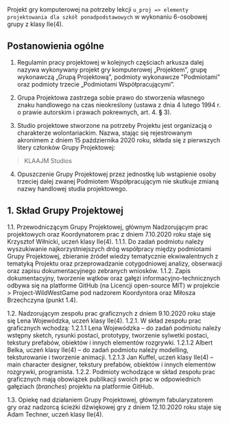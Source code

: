
##
Projekt gry komputerowej na potrzeby lekcji  `u_proj => elementy projektowania dla szkół ponadpodstawowych` w wykonaniu 6-osobowej grupy z klasy IIe(4).

## Postanowienia ogólne

 1. Regulamin pracy projektowej w kolejnych częściach arkusza dalej nazywa wykonywany projekt gry komputerowej „Projektem”, grupę wykonawczą „Grupą Projektową”, podmioty wykonawcze "Podmiotami" oraz podmioty trzecie „Podmiotami Współpracującymi”.
 
 2. Grupa Projektowa zastrzega sobie prawo do stworzenia własnego znaku handlowego na czas nieokreślony (ustawa z dnia 4 lutego 1994 r. o prawie autorskim i prawach pokrewnych, art. 4. **§** 3).
 
 3. Studio projektowe stworzone na potrzeby Projektu jest organizacją o charakterze wolontariackim. 
Nazwa, stając się rejestrowanym akronimem z dniem 15 października 2020 roku, składa się z pierwszych litery członków Grupy Projektowej: 
> KLAAJM Studios

 4. Opuszczenie Grupy Projektowej przez jednostkę lub wstąpienie osoby trzeciej dalej zwanej Podmiotem Współpracującym nie skutkuje zmianą nazwy handlowej studia projektowego.

## 1. Skład Grupy Projektowej

 1.1.	Przewodniczącym Grupy Projektowej, głównym Nadzorującym prac projektowych oraz Koordynatorem prac z dniem 7.10.2020 roku staje się Krzysztof Wiłnicki, uczeń klasy IIe(4).
 1.1.1.	Do zadań podmiotu należy wyszukiwanie najkorzystniejszych dróg współpracy między podmiotami Grupy Projektowej, zbieranie źródeł wiedzy tematycznie ekwiwalentnych z tematyką Projektu oraz przeprowadzanie cotygodniowej analizy, obserwacji oraz zapisu dokumentacyjnego zebranych wniosków.
 1.1.2.	Zapis dokumentacyjny, tworzenie wątków oraz gałęzi informacyjno-technicznych odbywa się na platforme GitHub (na Licencji open-source MIT) w projekcie > Project-WildWestGame pod nadzorem Koordyntora oraz Miłosza Brzechczyna (punkt 1.4).

 1.2.	Nadzorującym zespołu prac graficznych z dniem 9.10.2020 roku staje się Lena Wojewódzka, uczeń klasy IIe(4).
 1.2.1.	W skład zespołu prac graficznych wchodzą:
 1.2.1.1 Lena Wojewódzka – do zadań podmiotu należy wstępny sketch, rysunki postaci, prototypy, tworzenie sylwetki postaci, tekstury prefabów, obiektów i innych elementów rozgrywki.
 1.2.1.2 Albert Belka, uczeń klasy IIe(4) – do zadań podmiotu należy modelling, teksturowanie i tworzenie animacji.
 1.2.1.3 Jan Kuffel, uczeń klasy IIe(4) – main character designer, tekstury prefabów, obiektów i innych elementów rozgrywki, programista.
 1.2.2.	Podmioty wchodzące w skład zespołu prac graficznych mają obowiązek publikacji swoich prac w odpowiednich gałęziach (*branches*) projektu na platformie GitHub.

 1.3.	Opiekę nad działaniem Grupy Projektowej, głównym fabularyzatorem gry oraz nadzorcą ścieżki dźwiękowej gry z dniem 12.10.2020 roku staje się Adam Techner, uczeń klasy IIe(4).
